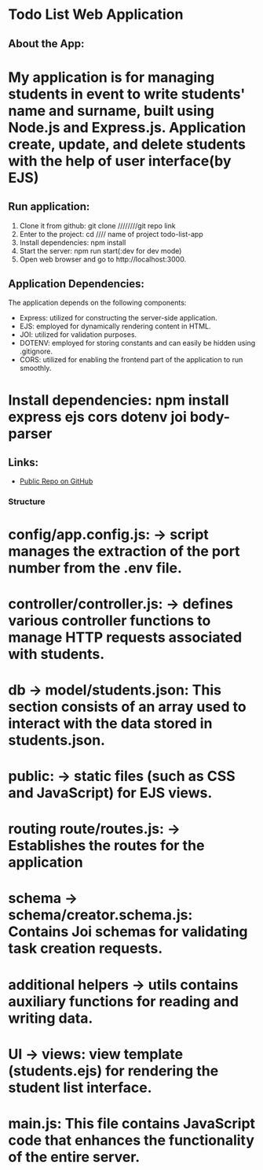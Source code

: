 # Todo List Web Application

## About the App:
# My application is for managing students in event to write students' name and surname, built using Node.js and Express.js. Application create, update, and delete students with the help of user interface(by EJS)

## Run application:
1. Clone it from github:   git clone   ////////git repo link
2. Enter to the project:   cd  //// name of project   todo-list-app
3. Install dependencies:  npm install
4. Start the server:   npm run start(:dev for dev mode)
5. Open  web browser and go to http://localhost:3000.

## Application Dependencies:
The application depends on the following components:

- Express: utilized for constructing the server-side application.
- EJS: employed for dynamically rendering content in HTML.
- JOI: utilized for validation purposes.
- DOTENV: employed for storing constants and can easily be hidden using .gitignore.
- CORS: utilized for enabling the frontend part of the application to run smoothly.

# Install dependencies: npm install express ejs cors dotenv joi body-parser

## Links:
- [Public Repo on GitHub](https://github.com/00016345/WebCW.git)



### Structure
# config/app.config.js: -> script manages the extraction of the port number from the .env file.

# controller/controller.js: -> defines various controller functions to manage HTTP requests associated with students.

# db -> model/students.json: This section consists of an array used to interact with the data stored in students.json.

# public: -> static files (such as CSS and JavaScript) for EJS views.

# routing route/routes.js: -> Establishes the routes for the application

# schema -> schema/creator.schema.js: Contains Joi schemas for validating task creation requests.

# additional helpers -> utils contains auxiliary functions for reading and writing data.

# UI -> views: view template (students.ejs) for rendering the student list interface.

# main.js: This file contains JavaScript code that enhances the functionality of the entire server.